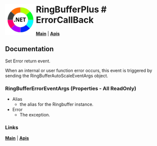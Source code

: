 # <img align="left" width="100" height="100" src="./images/icon.png"> RingBufferPlus # ErrorCallBack

[**Main**](index.md#help) | 
[**Apis**](index.md#apis)

## Documentation
Set Error return event.

When an internal or user function error occurs, this event is triggered by sending the RingBufferAutoScaleEventArgs object.

### RingBufferErrorEventArgs (Properties - All ReadOnly)

- Alias 
	-  the alias for the Ringbuffer instance.
- Error 
	-  The exception.

### Links
[**Main**](index.md#help) | 
[**Apis**](index.md#apis)